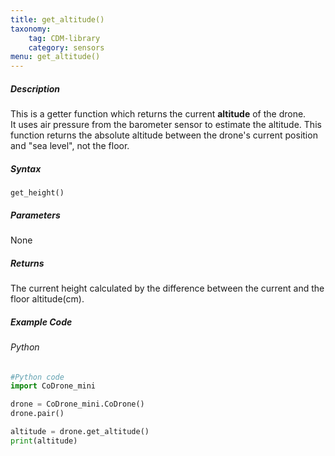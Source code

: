 ```yaml
---
title: get_altitude()
taxonomy:
    tag: CDM-library
    category: sensors
menu: get_altitude()
---
```


##### Description

This is a getter function which returns the current **altitude** of the drone. <br />
It uses air pressure from the barometer sensor to estimate the altitude. This function returns the absolute altitude between the drone's current position and "sea level", not the floor. <br />

##### Syntax
```get_height()```

##### Parameters

None

##### Returns

The current height calculated by the difference between the current and the floor altitude(cm).

##### Example Code
###### Python
```python
#Python code
import CoDrone_mini

drone = CoDrone_mini.CoDrone()
drone.pair()

altitude = drone.get_altitude()
print(altitude)
```
